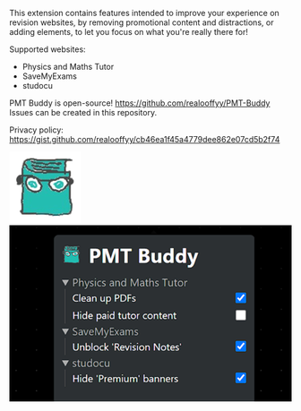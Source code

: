 This extension contains features intended to improve your experience on revision websites, by removing promotional content and distractions, or adding elements, to let you focus on what you're really there for!

Supported websites:

- Physics and Maths Tutor
- SaveMyExams
- studocu

PMT Buddy is open-source! https://github.com/realooffyy/PMT-Buddy
Issues can be created in this repository.

Privacy policy: https://gist.github.com/realooffyy/cb46ea1f45a4779dee862e07cd5b2f74

![icon_128](../images/icon_128.png)
![extension_popup](../images/extension_popup.png)
